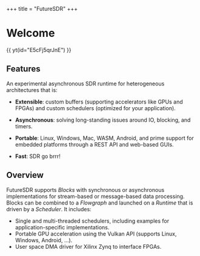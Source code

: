 +++
title = "FutureSDR"
+++

# Welcome

{{ yt(id="E5cFj5qrJnE") }}

## Features

An experimental asynchronous SDR runtime for heterogeneous architectures that
is:

* **Extensible**: custom buffers (supporting accelerators like GPUs and FPGAs)
  and custom schedulers (optimized for your application).

* **Asynchronous**: solving long-standing issues around IO, blocking, and
  timers.

* **Portable**: Linux, Windows, Mac, WASM, Android, and prime support for
  embedded platforms through a REST API and web-based GUIs.

* **Fast**: SDR go brrr!

## Overview

FutureSDR supports *Blocks* with synchronous or asynchronous implementations for
stream-based or message-based data processing. Blocks can be combined to a
*Flowgraph* and launched on a *Runtime* that is driven by a *Scheduler*. It
includes:

* Single and multi-threaded schedulers, including examples for
  application-specific implementations.
* Portable GPU acceleration using the Vulkan API (supports Linux, Windows,
  Android, ...).
* User space DMA driver for Xilinx Zynq to interface FPGAs.
